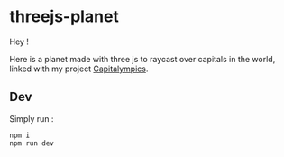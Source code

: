 # threejs-planet

Hey ! 

Here is a planet made with three js to raycast over capitals in the world, linked with my project [Capitalympics](https://github.com/icepick4/capitalympics).

## Dev

Simply run : 

```
npm i
npm run dev
```
